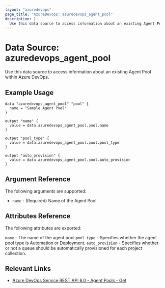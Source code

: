 ```yaml
---
layout: "azuredevops"
page_title: "AzureDevops: azuredevops_agent_pool"
description: |-
  Use this data source to access information about an existing Agent Pool within Azure DevOps.
---
```


# Data Source: azuredevops_agent_pool

Use this data source to access information about an existing Agent Pool within Azure DevOps.

## Example Usage

```hcl
data "azuredevops_agent_pool" "pool" {
  name = "Sample Agent Pool"
}

output "name" {
  value = data.azuredevops_agent_pool.pool.name
}

output "pool_type" {
  value = data.azuredevops_agent_pool.pool.pool_type
}

output "auto_provision" {
  value = data.azuredevops_agent_pool.pool.auto_provision
}
```

## Argument Reference

The following arguments are supported:

- `name` - (Required) Name of the Agent Pool.

## Attributes Reference

The following attributes are exported:

`name` - The name of the agent pool
`pool_type` - Specifies whether the agent pool type is Automation or Deployment.
`auto_provision` - Specifies whether or not a queue should be automatically provisioned for each project collection.

## Relevant Links

- [Azure DevOps Service REST API 6.0 - Agent Pools - Get](https://docs.microsoft.com/en-us/rest/api/azure/devops/distributedtask/pools/get?view=azure-devops-rest-6.0)
